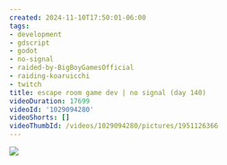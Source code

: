 ```yaml
---
created: 2024-11-10T17:50:01-06:00
tags:
- development
- gdscript
- godot
- no-signal
- raided-by-BigBoyGamesOfficial
- raiding-koaruicchi
- twitch
title: escape room game dev | no signal (day 140)
videoDuration: 17699
videoId: '1029094280'
videoShorts: []
videoThumbId: /videos/1029094280/pictures/1951126366
---
```


![](20241110235001.jpg)
